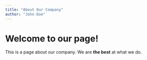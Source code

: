 ```yaml
---
title: "About Our Company"
author: "John Doe"
---
```


# Welcome to our page!

This is a page about our company. We are **the best** at what we do.
